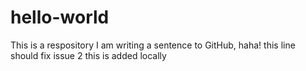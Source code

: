 # hello-world
This is a respository
I am writing a sentence to GitHub, haha!
this line should fix issue 2
this is added locally